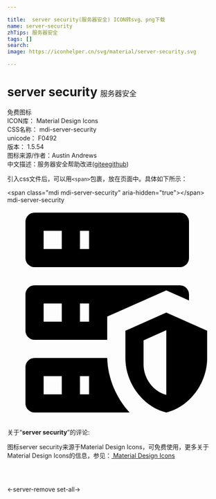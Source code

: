 ```yaml
---

title:  server security(服务器安全) ICON转svg、png下载
name: server-security
zhTips: 服务器安全
tags: []
search: 
image: https://iconhelper.cn/svg/material/server-security.svg

---
```


# server security  <small style="font-size: 60%;font-weight: 100">服务器安全</small>


<div class="detail-page">
<p>
<span><span class="badge-success badge">免费图标</span> </span>
<br/>
<span>
ICON库：
<span class="badge-secondary badge">Material Design Icons</span> 
</span>
<br/>
<span>
CSS名称：
<span class="badge-secondary badge">mdi-server-security</span> 
</span>
<br/>
<span>
unicode：
<span class="badge-secondary badge">F0492</span> 
<copy-btn content='F0492' btn-title=""></copy-btn>
<copy-btn :content='String.fromCodePoint(parseInt("F0492", 16))' btn-title="复制U"></copy-btn>
</span>
<br/>
<span>
版本：
<span class="badge-secondary badge">1.5.54</span> 
</span>
<br/>
<span>图标来源/作者：<span class="badge-light badge">Austin Andrews</span></span> 
<br/>
<span class="zh-detail">中文描述：<span class="badge-primary badge">服务器安全</span><span class="help-link"><span>帮助改进</span>(<a href="https://gitee.com/liuwave/icon-helper/edit/master/json/material/server-security.json" target="_blank" rel="noopener noreferrer">gitee</a><a href="https://github.com/liuwave/icon-helper/edit/master/json/material/server-security.json" target="_blank" rel="noopener noreferrer">github</a></span>)</span><br/>
</p>
</div>
<div class="alert alert-dark">
  <i class="mdi mdi-server-security mdi-48px"></i>
  <i class="mdi mdi-server-security mdi-36px"></i>
  <i class="mdi mdi-server-security mdi-24px"></i>
  <i class="mdi mdi-server-security mdi-18px"></i>
</div>
<div>
  <p>引入css文件后，可以用<code>&lt;span&gt;</code>包裹，放在页面中。具体如下所示：    
  </p>
  <div class="alert alert-primary" style="font-size: 14px">
    &lt;span class="mdi mdi-server-security" aria-hidden="true"&gt;&lt;/span&gt;
    <copy-btn content='<span class="mdi mdi-server-security" aria-hidden="true"></span>'></copy-btn>
  </div>
  <div class="alert alert-secondary">
    <i class="mdi mdi-server-security"
    style="font-size: 24px"
    aria-hidden="true"></i> mdi-server-security
    <copy-btn content="mdi-server-security" btn-title="复制图标名称"></copy-btn>
  </div>
</div>
<div id="svg" class="svg-wrap">
<svg xmlns="http://www.w3.org/2000/svg" viewBox="0 0 24 24"><path d="M3,1H19A1,1 0 0,1 20,2V6A1,1 0 0,1 19,7H3A1,1 0 0,1 2,6V2A1,1 0 0,1 3,1M3,9H19A1,1 0 0,1 20,10V10.67L17.5,9.56L11,12.44V15H3A1,1 0 0,1 2,14V10A1,1 0 0,1 3,9M3,17H11C11.06,19.25 12,21.4 13.46,23H3A1,1 0 0,1 2,22V18A1,1 0 0,1 3,17M8,5H9V3H8V5M8,13H9V11H8V13M8,21H9V19H8V21M4,3V5H6V3H4M4,11V13H6V11H4M4,19V21H6V19H4M17.5,12L22,14V17C22,19.78 20.08,22.37 17.5,23C14.92,22.37 13,19.78 13,17V14L17.5,12M17.5,13.94L15,15.06V17.72C15,19.26 16.07,20.7 17.5,21.06V13.94Z" /></svg>
</div>
<detail full-name='mdi-server-security'></detail>
<div class="icon-detail__container">
<p>关于“<b>server security</b>”的评论:</p>
</div>
<Vssue title="关于“server security”的评论" />    
<div><p>图标server security来源于Material Design Icons，可免费使用，更多关于 Material Design Icons的信息，参见：<a target="_blank" href="https://iconhelper.cn/material.html"> Material Design Icons</a>
</p></div>

<div style="padding:2rem 0 " class="page-nav"><p class="inner"><span class="prev">←<router-link to="/icon/server-remove.html">server-remove</router-link></span> <span class="next"><router-link to="/icon/set-all.html">set-all</router-link>→</span></p></div>

